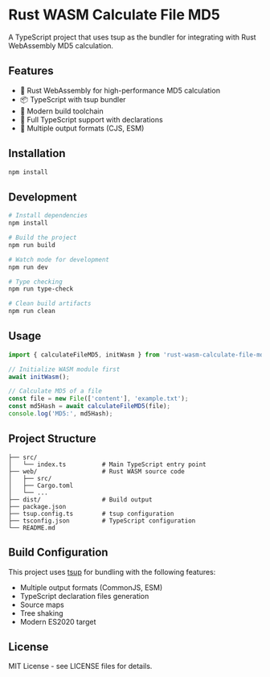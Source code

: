 # Rust WASM Calculate File MD5

A TypeScript project that uses tsup as the bundler for integrating with Rust WebAssembly MD5 calculation.

## Features

- 🦀 Rust WebAssembly for high-performance MD5 calculation
- 📦 TypeScript with tsup bundler
- 🔧 Modern build toolchain
- 📝 Full TypeScript support with declarations
- 🎯 Multiple output formats (CJS, ESM)

## Installation

```bash
npm install
```

## Development

```bash
# Install dependencies
npm install

# Build the project
npm run build

# Watch mode for development
npm run dev

# Type checking
npm run type-check

# Clean build artifacts
npm run clean
```

## Usage

```typescript
import { calculateFileMD5, initWasm } from 'rust-wasm-calculate-file-md5';

// Initialize WASM module first
await initWasm();

// Calculate MD5 of a file
const file = new File(['content'], 'example.txt');
const md5Hash = await calculateFileMD5(file);
console.log('MD5:', md5Hash);
```

## Project Structure

```
├── src/
│   └── index.ts          # Main TypeScript entry point
├── web/                  # Rust WASM source code
│   ├── src/
│   ├── Cargo.toml
│   └── ...
├── dist/                 # Build output
├── package.json
├── tsup.config.ts        # tsup configuration
├── tsconfig.json         # TypeScript configuration
└── README.md
```

## Build Configuration

This project uses [tsup](https://tsup.egoist.dev/) for bundling with the following features:

- Multiple output formats (CommonJS, ESM)
- TypeScript declaration files generation
- Source maps
- Tree shaking
- Modern ES2020 target

## License

MIT License - see LICENSE files for details.